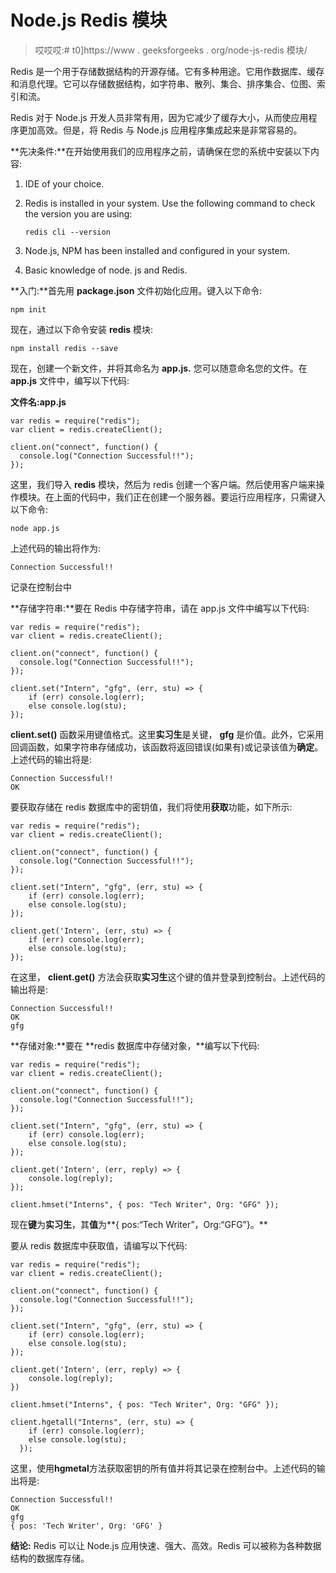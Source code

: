# Node.js Redis 模块

> 哎哎哎:# t0]https://www . geeksforgeeks . org/node-js-redis 模块/

Redis 是一个用于存储数据结构的开源存储。它有多种用途。它用作数据库、缓存和消息代理。它可以存储数据结构，如字符串、散列、集合、排序集合、位图、索引和流。

Redis 对于 Node.js 开发人员非常有用，因为它减少了缓存大小，从而使应用程序更加高效。但是，将 Redis 与 Node.js 应用程序集成起来是非常容易的。

**先决条件:**在开始使用我们的应用程序之前，请确保在您的系统中安装以下内容:

1.  IDE of your choice.
2.  Redis is installed in your system. Use the following command to check the version you are using:

    ```
    redis cli --version
    ```

3.  Node.js, NPM has been installed and configured in your system.
4.  Basic knowledge of node. js and Redis.

**入门:**首先用 **package.json** 文件初始化应用。键入以下命令:

```
npm init
```

现在，通过以下命令安装 **redis** 模块:

```
npm install redis --save
```

现在，创建一个新文件，并将其命名为 **app.js.** 您可以随意命名您的文件。在 **app.js** 文件中，编写以下代码:

**文件名:app.js**

```
var redis = require("redis");
var client = redis.createClient();

client.on("connect", function() {
  console.log("Connection Successful!!");
});
```

这里，我们导入 **redis** 模块，然后为 redis 创建一个客户端。然后使用客户端来操作模块。在上面的代码中，我们正在创建一个服务器。要运行应用程序，只需键入以下命令:

```
node app.js
```

上述代码的输出将作为:

```
Connection Successful!!
```

记录在控制台中

**存储字符串:**要在 Redis 中存储字符串，请在 app.js 文件中编写以下代码:

```
var redis = require("redis");
var client = redis.createClient();

client.on("connect", function() {
  console.log("Connection Successful!!");
});

client.set("Intern", "gfg", (err, stu) => {
    if (err) console.log(err);
    else console.log(stu);
});
```

**client.set()** 函数采用键值格式。这里**实习生**是关键， **gfg** 是价值。此外，它采用回调函数，如果字符串存储成功，该函数将返回错误(如果有)或记录该值为**确定**。上述代码的输出将是:

```
Connection Successful!!
OK
```

要获取存储在 redis 数据库中的密钥值，我们将使用**获取**功能，如下所示:

```
var redis = require("redis");
var client = redis.createClient();

client.on("connect", function() {
  console.log("Connection Successful!!");
});

client.set("Intern", "gfg", (err, stu) => {
    if (err) console.log(err);
    else console.log(stu);
});

client.get('Intern', (err, stu) => {
    if (err) console.log(err);
    else console.log(stu); 
});
```

在这里， **client.get()** 方法会获取**实习生**这个键的值并登录到控制台。上述代码的输出将是:

```
Connection Successful!!
OK
gfg

```

**存储对象:**要在 **redis 数据库中存储对象，**编写以下代码:

```
var redis = require("redis");
var client = redis.createClient();

client.on("connect", function() {
  console.log("Connection Successful!!");
});

client.set("Intern", "gfg", (err, stu) => {
    if (err) console.log(err);
    else console.log(stu);
});

client.get('Intern', (err, reply) => {
    console.log(reply); 
});

client.hmset("Interns", { pos: "Tech Writer", Org: "GFG" });
```

现在**键**为**实习生**，其**值**为**{ pos:“Tech Writer”，Org:“GFG”}。**

要从 redis 数据库中获取值，请编写以下代码:

```
var redis = require("redis");
var client = redis.createClient();

client.on("connect", function() {
  console.log("Connection Successful!!");
});

client.set("Intern", "gfg", (err, stu) => {
    if (err) console.log(err);
    else console.log(stu);
});

client.get('Intern', (err, reply) => {
    console.log(reply); 
})

client.hmset("Interns", { pos: "Tech Writer", Org: "GFG" });

client.hgetall("Interns", (err, stu) => {
    if (err) console.log(err);
    else console.log(stu);
  });
```

这里，使用**hgmetal**方法获取密钥的所有值并将其记录在控制台中。上述代码的输出将是:

```
Connection Successful!!
OK
gfg
{ pos: 'Tech Writer', Org: 'GFG' }

```

**结论:** Redis 可以让 Node.js 应用快速、强大、高效。Redis 可以被称为各种数据结构的数据库存储。